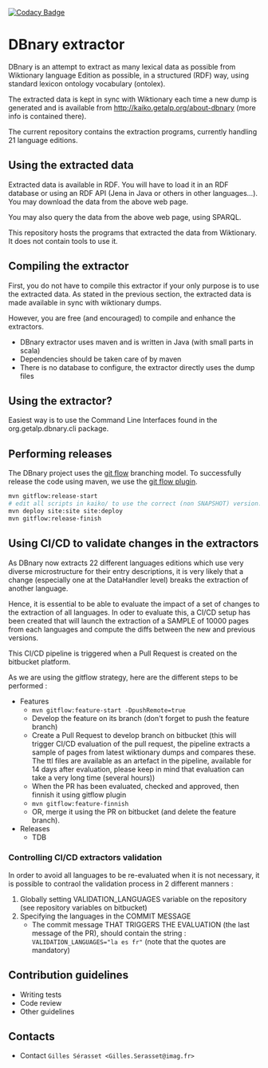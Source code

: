 <!-- [![SonarCloud](https://sonarcloud.io/images/project_badges/sonarcloud-white.svg)](https://sonarcloud.io/dashboard?id=serasset_dbnary)-->
[![Codacy Badge](https://app.codacy.com/project/badge/Grade/ac93a96d001346a1818b5ebeafe80213)](https://www.codacy.com/gl/gilles.serasset/dbnary/dashboard?utm_source=gitlab.com&amp;utm_medium=referral&amp;utm_content=gilles.serasset/dbnary&amp;utm_campaign=Badge_Grade)

# DBnary extractor #

DBnary is an attempt to extract as many lexical data as possible from Wiktionary language Edition as possible, in a structured (RDF) way, using standard lexicon ontology vocabulary (ontolex).

The extracted data is kept in sync with Wiktionary each time a new dump is generated and is available from http://kaiko.getalp.org/about-dbnary (more info is contained there).

The current repository contains the extraction programs, currently handling 21 language editions.

## Using the extracted data ##

Extracted data is available in RDF. You will have to load it in an RDF database or using an RDF API (Jena in Java or others in other languages...). You may download the data from the above web page.

You may also query the data from the above web page, using SPARQL.

This repository hosts the programs that extracted the data from Wiktionary. It does not contain tools to use it.

## Compiling the extractor ##

First, you do not have to compile this extractor if your only purpose is to use the extracted data. As stated in the previous section, the extracted data is made available in sync with wiktionary dumps.

However, you are free (and encouraged) to compile and enhance the extractors.

* DBnary extractor uses maven and is written in Java (with small parts in scala)
* Dependencies should be taken care of by maven
* There is no database to configure, the extractor directly uses the dump files


## Using the extractor? ##

Easiest way is to use the Command Line Interfaces found in the org.getalp.dbnary.cli package.

## Performing releases ##

The DBnary project uses the [git flow](https://nvie.com/posts/a-successful-git-branching-model/) 
branching model. To successfully release the code using maven, we use the 
[git flow plugin](https://github.com/aleksandr-m/gitflow-maven-plugin).
 
```bash
mvn gitflow:release-start
# edit all scripts in kaiko/ to use the correct (non SNAPSHOT) version.
mvn deploy site:site site:deploy
mvn gitflow:release-finish 
```

## Using CI/CD to validate changes in the extractors ##

As DBnary now extracts 22 different languages editions which use very diverse microstructure for their 
entry descriptions, it is very likely that a change (especially one at the DataHandler level) breaks 
the extraction of another language.

Hence, it is essential to be able to evaluate the impact of a set of changes to the extraction of all 
languages. In oder to evaluate this, a CI/CD setup has been created that will launch the extraction
of a SAMPLE of 10000 pages from each languages and compute the diffs between the new and previous 
versions.

This CI/CD pipeline is triggered when a Pull Request is created on the bitbucket platform.

As we are using the gitflow strategy, here are the different steps to be performed :

  * Features
    * ```mvn gitflow:feature-start -DpushRemote=true```
    * Develop the feature on its branch (don't forget to push the feature branch)
    * Create a Pull Request to develop branch on bitbucket (this will trigger CI/CD evaluation of the pull request, the pipeline extracts a sample of pages from latest wiktionary dumps and compares these. The ttl files are available as an artefact in the pipeline, available for 14 days after evaluation, please keep in mind that evaluation can take a very long time (several hours))
    * When the PR has been evaluated, checked and approved, then finnish it using gitflow plugin
    * ```mvn gitflow:feature-finnish```
    * OR, merge it using the PR on bitbucket (and delete the feature branch).
  * Releases
    * TDB

### Controlling CI/CD extractors validation ###

In order to avoid all languages to be re-evaluated when it is not necessary, it is possible to contraol the validation process in 2 different manners :

 1. Globally setting VALIDATION_LANGUAGES variable on the repository (see repository variables on bitbucket)
 2. Specifying the languages in the COMMIT MESSAGE
     * The commit message THAT TRIGGERS THE EVALUATION (the last message of the PR), should contain the string : `VALIDATION_LANGUAGES="la es fr"` (note that the quotes are mandatory)
   

## Contribution guidelines ##

  * Writing tests
  * Code review
  * Other guidelines

## Contacts ##

  * Contact `Gilles Sérasset <Gilles.Serasset@imag.fr>`
